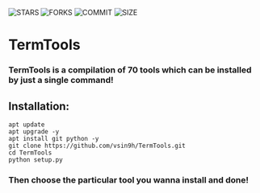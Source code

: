 ![STARS](https://img.shields.io/github/stars/vsin9h/TermTools?style=social)  ![FORKS](https://img.shields.io/github/forks/vsin9h/TermTools?style=social) ![COMMIT](https://img.shields.io/github/last-commit/vsin9h/TermTools) ![SIZE](https://img.shields.io/github/repo-size/vsin9h/TermTools)
# TermTools
### TermTools is a compilation of 70 tools which can be installed by just a single command!

## Installation:
```
apt update
apt upgrade -y
apt install git python -y
git clone https://github.com/vsin9h/TermTools.git
cd TermTools
python setup.py
```
### Then choose the particular tool you wanna install and done!
